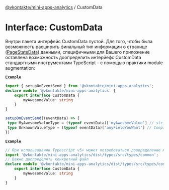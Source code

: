 [@vkontakte/mini-apps-analytics](../README.md) / CustomData

# Interface: CustomData

Внутри пакета интерфейс CustomData пустой. Для того, чтобы была возможность расширить финальный тип информации о странице
([PageStateData](../README.md#pagestatedata)) данными, специфичными для Вашего приложение оставлена возможность доопределить интерйефс CustomData
стандартными инструментами TypeScript - с помощью практики module augmentation:

**`Example`**

```ts
import { setupOnEventSend } from '@vkontakte/mini-apps-analytics';
declare module '@vkontakte/mini-apps-analytics' {
    export interface CustomData {
        myAwesomeValue: string
    }
}

setupOnEventSend((eventData) => {
 type MyAwesomeValueType = (typeof eventData)['myAwesomeValue'] // string
 type UnknownValueType = (typeof eventData)['anyFieldYouWant'] // Compilation Error
})
```

**`Example`**

```ts
// При использовании Typescript v5+ может потребоваться доопределение модуля по прямому пути
import '@vkontakte/mini-apps-analytics/dist/types/src/types/common';
// Важно доопределять конкретный файл
declare module '@vkontakte/mini-apps-analytics/dist/types/src/types/common' {
    export interface CustomData {
        myAwesomeValue: string
    }
}
```
